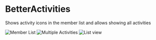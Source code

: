 # BetterActivities

Shows activity icons in the member list and allows showing all activities

![Member List](https://github.com/Vendicated/Vencord/assets/24937357/4c034963-4448-483a-ba1d-c04f74e4aa51)
![Multiple Activities](https://github.com/Vendicated/Vencord/assets/24937357/11a2f15e-59b0-4072-847a-33444d964674)
![List view](https://github.com/Vendicated/Vencord/assets/24937357/277f425f-65e7-4e25-ad98-ff61b4370f08)
